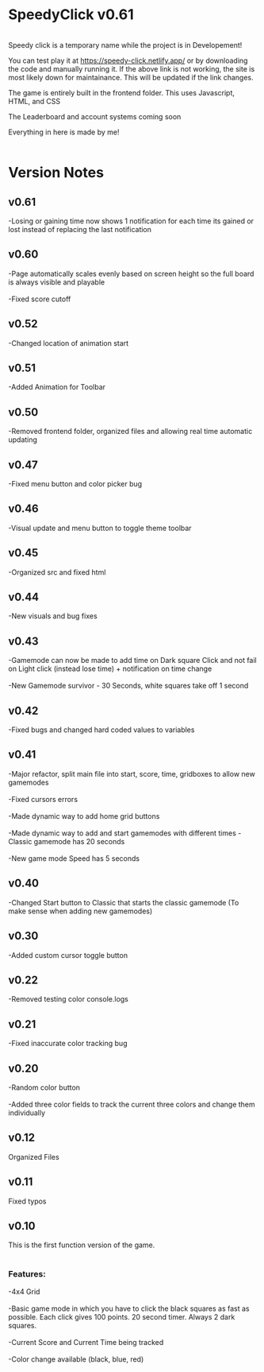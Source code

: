 # SpeedyClick v0.61
<br>
Speedy click is a temporary name while the project is in Developement!

You can test play it at https://speedy-click.netlify.app/ or by downloading the code and manually running it.
If the above link is not working, the site is most likely down for maintainance. This will be updated if the link changes.

The game is entirely built in the frontend folder.
This uses Javascript, HTML, and CSS

The Leaderboard and account systems coming soon

Everything in here is made by me!<br><br>

# Version Notes

## v0.61
-Losing or gaining time now shows 1 notification for each time its gained or lost instead of replacing the last notification

## v0.60
-Page automatically scales evenly based on screen height so the full board is always visible and playable<br><br>
-Fixed score cutoff

## v0.52
-Changed location of animation start

## v0.51
-Added Animation for Toolbar

## v0.50
-Removed frontend folder, organized files and allowing real time automatic updating 

## v0.47
-Fixed menu button and color picker bug

## v0.46
-Visual update and menu button to toggle theme toolbar

## v0.45
-Organized src and fixed html

## v0.44
-New visuals and bug fixes

## v0.43
-Gamemode can now be made to add time on Dark square Click and not fail on Light click (instead lose time) + notification on time change<br><br>
-New Gamemode survivor - 30 Seconds, white squares take off 1 second

## v0.42
-Fixed bugs and changed hard coded values to variables

## v0.41
-Major refactor, split main file into start, score, time, gridboxes to allow new gamemodes<br><br>
-Fixed cursors errors <br><br>
-Made dynamic way to add home grid buttons<br><br>
-Made dynamic way to add and start gamemodes with different times
-Classic gamemode has 20 seconds <br><br>
-New game mode Speed has 5 seconds

## v0.40
-Changed Start button to Classic that starts the classic gamemode (To make sense when adding new gamemodes)

## v0.30
-Added custom cursor toggle button

## v0.22
-Removed testing color console.logs

## v0.21
-Fixed inaccurate color tracking bug

## v0.20
-Random color button<br><br>
-Added three color fields to track the current three colors and change them individually

## v0.12
Organized Files

## v0.11
Fixed typos

## v0.10
This is the first function version of the game.<br><br>

### Features:
-4x4 Grid <br><br>
-Basic game mode in which you have to click the black squares as fast as possible. Each click gives 100 points. 20 second timer. Always 2 dark squares.<br><br>
-Current Score and Current Time being tracked<br><br>
-Color change available (black, blue, red)<br><br>


